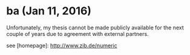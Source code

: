 # ba (Jan 11, 2016)

Unfortunately, my thesis cannot be made publicly available for the next couple of years due to agreement with external partners.

see [homepage]: http://www.zib.de/numeric  
